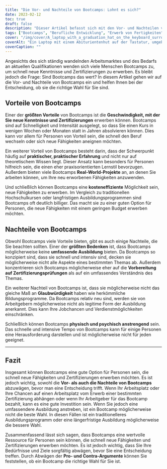 ```yaml
---
title: "Die Vor- und Nachteile von Bootcamps: Lohnt es sich?"
date: 2023-02-12
toc: true
draft: false
description: "Dieser Artikel befasst sich mit den Vor- und Nachteilen von Bootcamps und hilft dem Einzelnen festzustellen, ob sie die richtige Wahl für den schnellen Erwerb neuer Fähigkeiten und Zertifizierungen sind."
tags: ["Bootcamps", "Berufliche Entwicklung", "Erwerb von Fertigkeiten", "Zertifizierungen", "Bildung", "Stellenmarkt", "Praktische Erfahrung", "Kostengünstig", "Umfassende Bildung", "Glaubwürdigkeit", "Körperliche und geistige Beanspruchung"]
cover: "/img/cover/A_laptop_with_a_graduation_hat_on_the_keyboard_surrounded_by_books.png"
coverAlt: "Ein Laptop mit einem Abiturientenhut auf der Tastatur, umgeben von Bücherstapeln und einer Stoppuhr"
coverCaption: ""
---
```


Angesichts des sich ständig wandelnden Arbeitsmarktes und des Bedarfs an aktuellen Qualifikationen wenden sich viele Menschen Bootcamps zu, um schnell neue Kenntnisse und Zertifizierungen zu erwerben. Es bleibt jedoch die Frage: Sind Bootcamps das wert? In diesem Artikel gehen wir auf die Vor- und Nachteile von Bootcamps ein und helfen Ihnen bei der Entscheidung, ob sie die richtige Wahl für Sie sind.

## Vorteile von Bootcamps

Einer der **größten Vorteile** von Bootcamps ist die **Geschwindigkeit, mit der Sie neue Kenntnisse und Zertifizierungen** erwerben können. Bootcamps sind auf Schnelligkeit und Intensität ausgelegt, so dass Sie einen Kurs in wenigen Wochen oder Monaten statt in Jahren absolvieren können. Dies kann vor allem für Personen von Vorteil sein, die schnell den Beruf wechseln oder sich neue Fähigkeiten aneignen möchten.

Ein weiterer Vorteil von Bootcamps besteht darin, dass der Schwerpunkt häufig auf **praktischer, praktischer Erfahrung** und nicht nur auf theoretischem Wissen liegt. Dieser Ansatz kann besonders für Personen hilfreich sein, die einen eher praxisorientierten Lernstil bevorzugen. Außerdem bieten viele Bootcamps **Real-World-Projekte** an, an denen Sie arbeiten können, um Ihre neu erworbenen Fähigkeiten anzuwenden.

Und schließlich können Bootcamps eine **kosteneffiziente** Möglichkeit sein, neue Fähigkeiten zu erwerben. Im Vergleich zu traditionellen Hochschulkursen oder langfristigen Ausbildungsprogrammen sind Bootcamps oft deutlich billiger. Das macht sie zu einer guten Option für Personen, die neue Fähigkeiten mit einem geringen Budget erwerben möchten.

## Nachteile von Bootcamps

Obwohl Bootcamps viele Vorteile bieten, gibt es auch einige Nachteile, die Sie beachten sollten. Einer der **größten Bedenken** ist, dass Bootcamps möglicherweise keine **umfassende Ausbildung** bieten. Da Bootcamps so konzipiert sind, dass sie schnell und intensiv sind, decken sie möglicherweise nicht alle Aspekte eines bestimmten Themas ab. Außerdem konzentrieren sich Bootcamps möglicherweise eher auf die **Vorbereitung auf Zertifizierungsprüfungen** als auf ein umfassendes Verständnis des Themas.

Ein weiterer Nachteil von Bootcamps ist, dass sie möglicherweise nicht das gleiche Maß an **Glaubwürdigkeit** haben wie herkömmliche Bildungsprogramme. Da Bootcamps relativ neu sind, werden sie von Arbeitgebern möglicherweise nicht als legitime Form der Ausbildung anerkannt. Dies kann Ihre Jobchancen und Verdienstmöglichkeiten einschränken.

Schließlich können Bootcamps **physisch und psychisch anstrengend** sein. Das schnelle und intensive Tempo von Bootcamps kann für einige Personen eine Herausforderung darstellen und ist möglicherweise nicht für jeden geeignet.

________

## Fazit

Insgesamt können Bootcamps eine gute Option für Personen sein, die schnell neue Fähigkeiten und Zertifizierungen erwerben möchten. Es ist jedoch wichtig, sowohl die **Vor- als auch die Nachteile von Bootcamps** abzuwägen, bevor man eine Entscheidung trifft. Wenn Ihr Arbeitsplatz oder Ihre Chancen auf einen Arbeitsplatz vom Erwerb einer bestimmten Zertifizierung abhängen oder wenn Ihr Arbeitgeber für das Bootcamp bezahlt, kann es eine gute Investition sein. Wenn Sie jedoch eine umfassendere Ausbildung anstreben, ist ein Bootcamp möglicherweise nicht die beste Wahl. In diesen Fällen ist ein traditionelleres Ausbildungsprogramm oder eine längerfristige Ausbildung möglicherweise die bessere Wahl.

Zusammenfassend lässt sich sagen, dass Bootcamps eine wertvolle Ressource für Personen sein können, die schnell neue Fähigkeiten und Zertifizierungen erwerben möchten. Es ist jedoch wichtig, dass Sie Ihre Bedürfnisse und Ziele sorgfältig abwägen, bevor Sie eine Entscheidung treffen. Durch Abwägen der **Pro- und Contra-Argumente** können Sie feststellen, ob ein Bootcamp die richtige Wahl für Sie ist.
